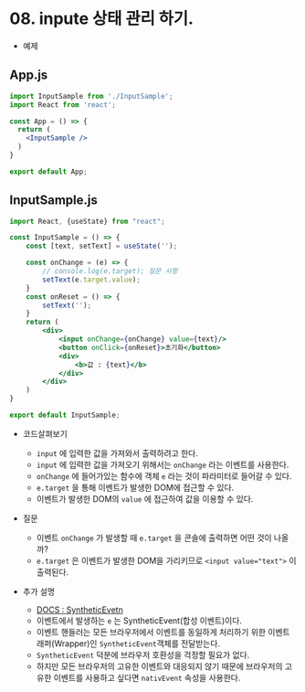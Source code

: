# 08. inpute 상태 관리 하기.
- 예제
## App.js
```jsx
import InputSample from './InputSample';
import React from 'react';

const App = () => {
  return (
    <InputSample />
  )
}

export default App;
```
## InputSample.js
```jsx
import React, {useState} from "react";

const InputSample = () => {
    const [text, setText] = useState('');

    const onChange = (e) => {
        // console.log(e.target); 질문 사항
        setText(e.target.value);
    }
    const onReset = () => {
        setText('');
    }
    return (
        <div>
            <input onChange={onChange} value={text}/>
            <button onClick={onReset}>초기화</button>
            <div>
                <b>값 : {text}</b>
            </div>
        </div>
    )
}

export default InputSample;
```

- 코드살펴보기
    - `input` 에 입력한 값을 가져와서 출력하려고 한다.
    - `input` 에 입력한 값을 가져오기 위해서는 `onChange` 라는 이벤트를 사용한다.
    - `onChange` 에 들어가있는 함수에 객체 `e` 라는 것이 파라미터로 들어갈 수 있다.
    - `e.target` 을 통해 이벤트가 발생한 DOM에 접근할 수 있다.
    - 이벤트가 발생한 DOM의 `value` 에 접근하여 값을 이용할 수 있다.

- 질문
    - 이벤트 `onChange` 가 발생할 때 `e.target` 을 콘솔에 출력하면 어떤 것이 나올까?
    - `e.target` 은 이벤트가 발생한 DOM을 가리키므로 `<input value="text">` 이 출력된다.

- 추가 설명
    - [DOCS : SyntheticEvetn](https://ko.reactjs.org/docs/events.html)
    - 이벤트에서 발생하는 `e` 는 SyntheticEvent(합성 이벤트)이다.
    - 이벤트 핸들러는 모든 브라우저에서 이벤트를 동일하게 처리하기 위한 이벤트 래퍼(Wrapper)인 `SyntheticEvent`객체를 전달받는다.
    - `SyntheticEvent` 덕분에 브라우저 호환성을 걱정할 필요가 없다.
    - 하지만 모든 브라우저의 고유한 이벤트와 대응되지 않기 때문에 브라우저의 고유한 이벤트를 사용하고 싶다면 `nativEvent` 속성을 사용한다.